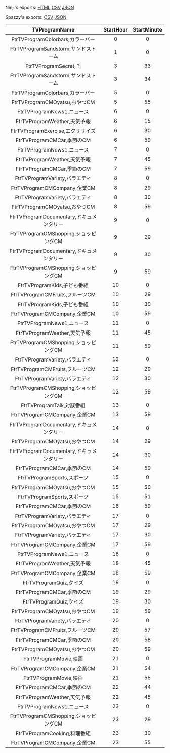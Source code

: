 Ninji's exports: [HTML](https://wuffs.org/acnh/bcsv_140/html/TVProgramSaturday.html) [CSV](https://wuffs.org/acnh/bcsv_140/csv/TVProgramSaturday.csv) [JSON](https://wuffs.org/acnh/bcsv_140/json/TVProgramSaturday.json)

Spazzy's exports: [CSV](https://github.com/McSpazzy/acnh-csv/blob/master/TVProgramSaturday.csv) [JSON](https://github.com/McSpazzy/acnh-json/blob/master/TVProgramSaturday.json)

| TVProgramName | StartHour | StartMinute |
|:--:|:--:|:--:|
| FtrTVProgramColorbars,カラーバー | 0 | 0 | 
| FtrTVProgramSandstorm,サンドストーム | 1 | 0 | 
| FtrTVProgramSecret,？ | 3 | 33 | 
| FtrTVProgramSandstorm,サンドストーム | 3 | 34 | 
| FtrTVProgramColorbars,カラーバー | 5 | 0 | 
| FtrTVProgramCMOyatsu,おやつCM | 5 | 55 | 
| FtrTVProgramNews1,ニュース | 6 | 0 | 
| FtrTVProgramWeather,天気予報 | 6 | 15 | 
| FtrTVProgramExercise,エクササイズ | 6 | 30 | 
| FtrTVProgramCMCar,季節のCM | 6 | 59 | 
| FtrTVProgramNews1,ニュース | 7 | 0 | 
| FtrTVProgramWeather,天気予報 | 7 | 45 | 
| FtrTVProgramCMCar,季節のCM | 7 | 59 | 
| FtrTVProgramVariety,バラエティ | 8 | 0 | 
| FtrTVProgramCMCompany,企業CM | 8 | 29 | 
| FtrTVProgramVariety,バラエティ | 8 | 30 | 
| FtrTVProgramCMOyatsu,おやつCM | 8 | 59 | 
| FtrTVProgramDocumentary,ドキュメンタリー | 9 | 0 | 
| FtrTVProgramCMShopping,ショッピングCM | 9 | 29 | 
| FtrTVProgramDocumentary,ドキュメンタリー | 9 | 30 | 
| FtrTVProgramCMShopping,ショッピングCM | 9 | 59 | 
| FtrTVProgramKids,子ども番組 | 10 | 0 | 
| FtrTVProgramCMFruits,フルーツCM | 10 | 29 | 
| FtrTVProgramKids,子ども番組 | 10 | 30 | 
| FtrTVProgramCMCompany,企業CM | 10 | 59 | 
| FtrTVProgramNews1,ニュース | 11 | 0 | 
| FtrTVProgramWeather,天気予報 | 11 | 45 | 
| FtrTVProgramCMShopping,ショッピングCM | 11 | 59 | 
| FtrTVProgramVariety,バラエティ | 12 | 0 | 
| FtrTVProgramCMFruits,フルーツCM | 12 | 29 | 
| FtrTVProgramVariety,バラエティ | 12 | 30 | 
| FtrTVProgramCMShopping,ショッピングCM | 12 | 59 | 
| FtrTVProgramTalk,対談番組 | 13 | 0 | 
| FtrTVProgramCMCompany,企業CM | 13 | 59 | 
| FtrTVProgramDocumentary,ドキュメンタリー | 14 | 0 | 
| FtrTVProgramCMOyatsu,おやつCM | 14 | 29 | 
| FtrTVProgramDocumentary,ドキュメンタリー | 14 | 30 | 
| FtrTVProgramCMCar,季節のCM | 14 | 59 | 
| FtrTVProgramSports,スポーツ | 15 | 0 | 
| FtrTVProgramCMOyatsu,おやつCM | 15 | 50 | 
| FtrTVProgramSports,スポーツ | 15 | 51 | 
| FtrTVProgramCMCar,季節のCM | 16 | 59 | 
| FtrTVProgramVariety,バラエティ | 17 | 0 | 
| FtrTVProgramCMOyatsu,おやつCM | 17 | 29 | 
| FtrTVProgramVariety,バラエティ | 17 | 30 | 
| FtrTVProgramCMCompany,企業CM | 17 | 59 | 
| FtrTVProgramNews1,ニュース | 18 | 0 | 
| FtrTVProgramWeather,天気予報 | 18 | 45 | 
| FtrTVProgramCMCompany,企業CM | 18 | 59 | 
| FtrTVProgramQuiz,クイズ | 19 | 0 | 
| FtrTVProgramCMCar,季節のCM | 19 | 29 | 
| FtrTVProgramQuiz,クイズ | 19 | 30 | 
| FtrTVProgramCMOyatsu,おやつCM | 19 | 59 | 
| FtrTVProgramVariety,バラエティ | 20 | 0 | 
| FtrTVProgramCMFruits,フルーツCM | 20 | 57 | 
| FtrTVProgramCMCar,季節のCM | 20 | 58 | 
| FtrTVProgramCMOyatsu,おやつCM | 20 | 59 | 
| FtrTVProgramMovie,映画 | 21 | 0 | 
| FtrTVProgramCMCompany,企業CM | 21 | 54 | 
| FtrTVProgramMovie,映画 | 21 | 55 | 
| FtrTVProgramCMCar,季節のCM | 22 | 44 | 
| FtrTVProgramWeather,天気予報 | 22 | 45 | 
| FtrTVProgramNews1,ニュース | 23 | 0 | 
| FtrTVProgramCMShopping,ショッピングCM | 23 | 29 | 
| FtrTVProgramCooking,料理番組 | 23 | 30 | 
| FtrTVProgramCMCompany,企業CM | 23 | 55 | 
